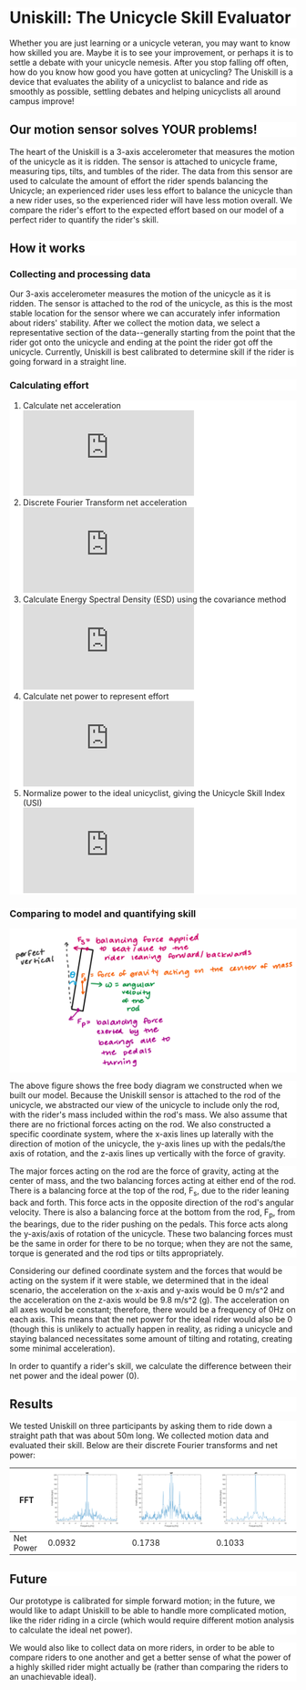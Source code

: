 <style>
body{
  background-image: url("https://images.unsplash.com/photo-1510414757097-4e2c73789c37?ixlib=rb-1.2.1&ixid=eyJhcHBfaWQiOjEyMDd9&auto=format&fit=crop&w=1350&q=80");
  min-height: 500px;
  background-attachment: fixed;
  background-position: center;
  background-repeat: no-repeat;
  background-size: cover;
  }
  p,h1,h2,h3,ol,table {
  background-color: white;

</style>

# Uniskill: The Unicycle Skill Evaluator
Whether you are just learning or a unicycle veteran, you may want to know how skilled you are. Maybe it is to see your improvement, or perhaps it is to settle a debate with your unicycle nemesis. After you stop falling off often, how do you know how good you have gotten at unicycling? The Uniskill is a device that evaluates the ability of a unicyclist to balance and ride as smoothly as possible, settling debates and helping unicyclists all around campus improve!
## Our motion sensor solves YOUR problems!
The heart of the Uniskill is a 3-axis accelerometer that measures the motion of the unicycle as it is ridden. The sensor is attached to unicycle frame, measuring tips, tilts, and tumbles of the rider. The data from this sensor are used to calculate the amount of effort the rider spends balancing the Unicycle; an experienced rider uses less effort to balance the unicycle than a new rider uses, so the experienced rider will have less motion overall. We compare the rider's effort to the expected effort based on our model of a perfect rider to quantify the rider's skill.
## How it works
### Collecting and processing data
Our 3-axis accelerometer measures the motion of the unicycle as it is ridden. The sensor is attached to the rod of the unicycle, as this is the most stable location for the sensor where we can accurately infer information about riders' stability. After we collect the motion data, we select a representative section of the data--generally starting from the point that the rider got onto the unicycle and ending at the point the rider got off the unicycle. Currently, Uniskill is best calibrated to determine skill if the rider is going forward in a straight line.
### Calculating effort
1. Calculate net acceleration<br>
![img](https://latex.codecogs.com/gif.latex?a%28t%29%3D%5Csqrt%20%7Ba_x%5E2%28t%29&plus;a_y%5E2%28t%29&plus;a_z%5E2%28t%29%7D)
1. Discrete Fourier Transform net acceleration<br>
![img](https://latex.codecogs.com/gif.latex?A%5Bf%5D%3Ddft%5Cleft%20%5C%7B%20a%28t%29%20%5Cright%20%5C%7D)
1. Calculate Energy Spectral Density (ESD) using the covariance method<br>
![img](https://latex.codecogs.com/gif.latex?S_%7Bxx%7D%5Bf%5D%20%3D%20A%5Bf%5DA%5E*%5Bf%5D)
1. Calculate net power to represent effort<br>
![img](https://latex.codecogs.com/gif.latex?P%20%3D%20%5Cfrac%7B1%7D%7B%5Cpi%7D%20%5Cint%20S_%7Bxx%7D%28f%29df)
1. Normalize power to the ideal unicyclist, giving the Unicycle Skill Index (USI)<br>
![img](https://latex.codecogs.com/gif.latex?USI%20%3D%20P-P_%7Bideal%7D)

### Comparing to model and quantifying skill
![img](/assets/img/fbd_updated.PNG)

The above figure shows the free body diagram we constructed when we built our model. Because the Uniskill sensor is attached to the rod of the unicycle, we abstracted our view of the unicycle to include only the rod, with the rider's mass included within the rod's mass. We also assume that there are no frictional forces acting on the rod. We also constructed a specific coordinate system, where the x-axis lines up laterally with the direction of motion of the unicycle, the y-axis lines up with the pedals/the axis of rotation, and the z-axis lines up vertically with the force of gravity.

The major forces acting on the rod are the force of gravity, acting at the center of mass, and the two balancing forces acting at either end of the rod. There is a balancing force at the top of the rod, F<sub>s</sub>, due to the rider leaning back and forth. This force acts in the opposite direction of the rod's angular velocity. There is also a balancing force at the bottom from the rod, F<sub>p</sub>, from the bearings, due to the rider pushing on the pedals. This force acts along the y-axis/axis of rotation of the unicycle. These two balancing forces must be the same in order for there to be no torque; when they are not the same, torque is generated and the rod tips or tilts appropriately.

Considering our defined coordinate system and the forces that would be acting on the system if it were stable, we determined that in the ideal scenario, the acceleration on the x-axis and y-axis would be 0 m/s^2 and the acceleration on the z-axis would be 9.8 m/s^2 (g). The acceleration on all axes would be constant; therefore, there would be a frequency of 0Hz on each axis. This means that the net power for the ideal rider would also be 0 (though this is unlikely to actually happen in reality, as riding a unicycle and staying balanced necessitates some amount of tilting and rotating, creating some minimal acceleration).

In order to quantify a rider's skill, we calculate the difference between their net power and the ideal power (0).

## Results
We tested Uniskill on three participants by asking them to ride down a straight path that was about 50m long. We collected motion data and evaluated their skill. Below are their discrete Fourier transforms and net power:

FFT |![img](/assets/img/NS_FFT.png)|![img](/assets/img/NF_FFT.png)|![img](/assets/img/JR_FFT.png)
---|--- | --- | ---
Net Power | 0.0932 | 0.1738 | 0.1033

## Future
Our prototype is calibrated for simple forward motion; in the future, we would like to adapt Uniskill to be able to handle more complicated motion, like the rider riding in a circle (which would require different motion analysis to calculate the ideal net power).

We would also like to collect data on more riders, in order to be able to compare riders to one another and get a better sense of what the power of a highly skilled rider might actually be (rather than comparing the riders to an unachievable ideal).
